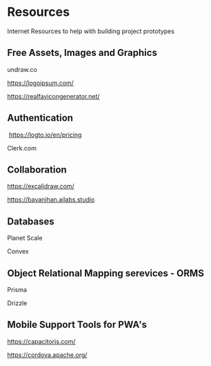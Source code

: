 # Resources
Internet Resources to help with building project prototypes

## Free Assets, Images and Graphics

undraw.co

https://logoipsum.com/

https://realfavicongenerator.net/


## Authentication


 https://logto.io/en/pricing

Clerk.com


## Collaboration

https://excalidraw.com/

https://bayanihan.ailabs.studio


## Databases

Planet Scale

Convex


## Object Relational Mapping serevices - ORMS

Prisma

Drizzle


## Mobile Support Tools for PWA's

https://capacitorjs.com/ 

https://cordova.apache.org/ 



